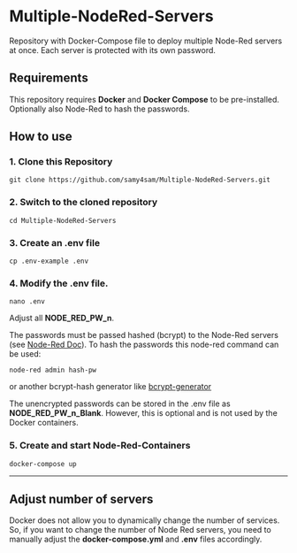# Multiple-NodeRed-Servers
Repository with Docker-Compose file to deploy multiple Node-Red servers at once. Each server is protected with its own password.

## Requirements 
This repository requires **Docker** and **Docker Compose** to be pre-installed. Optionally also Node-Red to hash the passwords.

## How to use

### 1. Clone this Repository
```
git clone https://github.com/samy4sam/Multiple-NodeRed-Servers.git
```

### 2. Switch to the cloned repository
```
cd Multiple-NodeRed-Servers
```

### 3. Create an .env file
```
cp .env-example .env
```

### 4. Modify the .env file.
```
nano .env
```
Adjust all **NODE_RED_PW_n**. 

The passwords must be passed hashed (bcrypt) to the Node-Red servers (see [Node-Red Doc](https://nodered.org/docs/user-guide/runtime/securing-node-red)).
To hash the passwords this node-red command can be used:
```
node-red admin hash-pw
```
or another bcrypt-hash generator like [bcrypt-generator](https://bcrypt-generator.com/)

The unencrypted passwords can be stored in the .env file as **NODE_RED_PW_n_Blank**. However, this is optional and is not used by the Docker containers.

### 5. Create and start Node-Red-Containers
```
docker-compose up
```
---
## Adjust number of servers
Docker does not allow you to dynamically change the number of services. So, if you want to change the number of Node Red servers, you need to manually adjust the **docker-compose.yml** and **.env** files accordingly.
